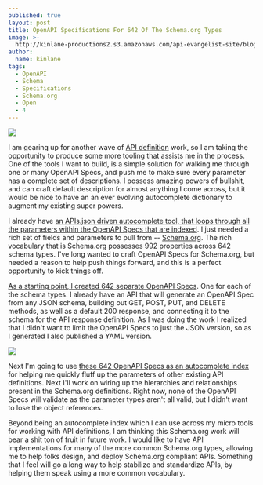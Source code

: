 ```yaml
---
published: true
layout: post
title: OpenAPI Specifications For 642 Of The Schema.org Types
image: >-
  http://kinlane-productions2.s3.amazonaws.com/api-evangelist-site/blog/schema-org-api-definitions.png
author:
  name: kinlane
tags:
  - OpenAPI
  - Schema
  - Specifications
  - Schema.org
  - Open
  - 4
---
```

[![](https://s3.amazonaws.com/kinlane-productions2/schema-org/schema-org.png)](https://schema.org)

I am gearing up for another wave of [API definition](http://definitions.apievangelist.com/) work, so I am taking the opportunity to produce some more tooling that assists me in the process. One of the tools I want to build, is a simple solution for walking me through one or many OpenAPI Specs, and push me to make sure every parameter has a complete set of descriptions. I possess amazing powers of bullshit, and can craft default description for almost anything I come across, but it would be nice to have an an ever evolving autocomplete dictionary to augment my existing super powers. 

I already have [an APIs.json driven autocomplete tool, that loops through all the parameters within the OpenAPI Specs that are indexed](http://apis.json.autocomplete.apievangelist.com/). I just needed a rich set of fields and parameters to pull from -- [Schema.org](https://schema.org). The rich vocabulary that is Schema.org possesses 992 properties across 642 schema types. I've long wanted to craft OpenAPI Specs for Schema.org, but needed a reason to help push things forward, and this is a perfect opportunity to kick things off.

[As a starting point, I created 642 separate OpenAPI Specs](http://schema.org.apis.apievangelist.com/). One for each of the schema types. I already have an API that will generate an OpenAPI Spec from any JSON schema, building out GET, POST, PUT, and DELETE methods, as well as a default 200 response, and connecting it to the schema for the API response definition. As I was doing the work I realized that I didn't want to limit the OpenAPI Specs to just the JSON version, so as I generated I also published a YAML version.

[![](https://kinlane-productions2.s3.amazonaws.com/api-evangelist-site/blog/schema-org-api-definitions.png)](http://schema.org.apis.apievangelist.com/)

Next I'm going to use [these 642 OpenAPI Specs as an autocomplete index](https://github.com/api-evangelist-tools/schema-org-openapi-specs/tree/gh-pages/api-commons) for helping me quickly fluff up the parameters of other existing API definitions. Next I'll work on wiring up the hierarchies and relationships present in the Schema.org definitions. Right now, none of the OpenAPI Specs will validate as the parameter types aren't all valid, but I didn't want to lose the object references. 

Beyond being an autocomplete index which I can use across my micro tools for working with API definitions, I am thinking this Schema.org work will bear a shit ton of fruit in future work. I would like to have API implementations for many of the more common Schema.org types, allowing me to help folks design, and deploy Schema.org compliant APIs. Something that I feel will go a long way to help stabilize and standardize APIs, by helping them speak using a more common vocabulary.